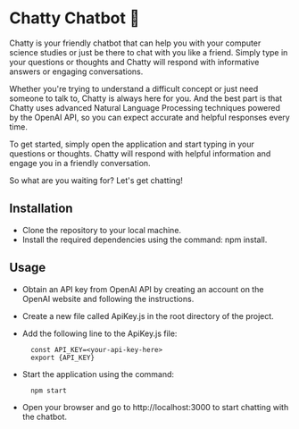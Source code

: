
# Chatty Chatbot 🤖
Chatty is your friendly chatbot that can help you with your computer science studies or just be there to chat with you like a friend. Simply type in your questions or thoughts and Chatty will respond with informative answers or engaging conversations.

Whether you're trying to understand a difficult concept or just need someone to talk to, Chatty is always here for you. And the best part is that Chatty uses advanced Natural Language Processing techniques powered by the OpenAI API, so you can expect accurate and helpful responses every time.

To get started, simply open the application and start typing in your questions or thoughts. Chatty will respond with helpful information and engage you in a friendly conversation. 

So what are you waiting for? Let's get chatting!

## Installation
- Clone the repository to your local machine.
- Install the required dependencies using the command: npm install.

## Usage
- Obtain an API key from OpenAI API by creating an account on the OpenAI website and following the instructions.
- Create a new file called ApiKey.js in the root directory of the project.
- Add the following line to the ApiKey.js file:

        const API_KEY=<your-api-key-here>
        export {API_KEY}

- Start the application using the command:

        npm start

- Open your browser and go to http://localhost:3000 to start chatting with the chatbot.
